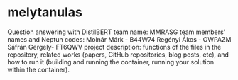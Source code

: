 # melytanulas
Question answering with DistilBERT
team name: MMRASG 
team members' names and Neptun codes: 
Molnár Márk - B44W74
Regényi Ákos - OWPAZM
Sáfrán Gergely- FT6QWV 
project description:
functions of the files in the repository, 
related works (papers, GitHub repositories, blog posts, etc),
and how to run it (building and running the container, running your solution within the container).
